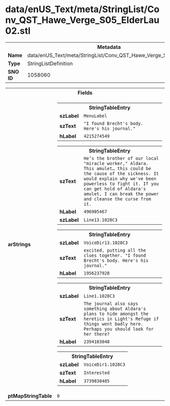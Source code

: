 <h1>data/enUS_Text/meta/StringList/Conv_QST_Hawe_Verge_S05_ElderLau02.stl</h1><table><tr><th colspan="100%">Metadata</th></tr><tr><td><b>Name</b></td><td>data/enUS_Text/meta/StringList/Conv_QST_Hawe_Verge_S05_ElderLau02.stl</td></tr><tr><td><b>Type</b></td><td>StringListDefinition</td></tr><tr><td><b>SNO ID</b></td><td>1058060</td></tr></table>

<table><tr><th colspan="100%">Fields</th></tr><tr><td><b>arStrings</b></td><td><table><tr><th colspan="100%">StringTableEntry</th></tr><tr><td><b>szLabel</b></td><td><code>MenuLabel</code></td></tr><tr><td><b>szText</b></td><td><code>"I found Brecht's body. Here's his journal."</code></td></tr><tr><td><b>hLabel</b></td><td><code>4215274549</code></td></tr></table>


<table><tr><th colspan="100%">StringTableEntry</th></tr><tr><td><b>szText</b></td><td><code>He’s the brother of our local "miracle worker," Aldara. This amulet… this could be the cause of the sickness. It would explain why we've been powerless to fight it. If you can get hold of Aldara's amulet, I can break the power and cleanse the curse from it.</code></td></tr><tr><td><b>hLabel</b></td><td><code>496905467</code></td></tr><tr><td><b>szLabel</b></td><td><code>Line13.1028C3</code></td></tr></table>


<table><tr><th colspan="100%">StringTableEntry</th></tr><tr><td><b>szLabel</b></td><td><code>VoiceDir13.1028C3</code></td></tr><tr><td><b>szText</b></td><td><code>excited, putting all the clues together. "I found Brecht's body. Here's his journal."</code></td></tr><tr><td><b>hLabel</b></td><td><code>1956237928</code></td></tr></table>


<table><tr><th colspan="100%">StringTableEntry</th></tr><tr><td><b>szLabel</b></td><td><code>Line1.1028C3</code></td></tr><tr><td><b>szText</b></td><td><code>The journal also says something about Aldara's plans to hide amongst the heretics in Light's Refuge if things went badly here. Perhaps you should look for her there?</code></td></tr><tr><td><b>hLabel</b></td><td><code>2394103048</code></td></tr></table>


<table><tr><th colspan="100%">StringTableEntry</th></tr><tr><td><b>szLabel</b></td><td><code>VoiceDir1.1028C3</code></td></tr><tr><td><b>szText</b></td><td><code>Interested  </code></td></tr><tr><td><b>hLabel</b></td><td><code>3739830485</code></td></tr></table>


</td></tr><tr><td><b>ptMapStringTable</b></td><td><code>0</code></td></tr></table>

